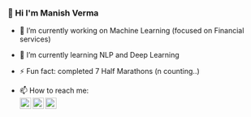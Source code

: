 ###  👋 Hi I'm Manish Verma

- 🔭 I’m currently working on Machine Learning (focused on Financial services)
- 🌱 I’m currently learning NLP and Deep Learning
- ⚡ Fun fact: completed 7 Half Marathons (n counting..)

- 📫 How to reach me:
  <br>
  <a href="https://www.linkedin.com/in/manishvrmv/">
  <img align="left" alt="Linkedin" width="22px" src="https://cdn.jsdelivr.net/npm/simple-icons@v3/icons/linkedin.svg" />
  </a>
  <a href="https://twitter.com/manishvermav">
  <img align="left" alt="Manish Verma| Twitter" width="22px" src="https://cdn.jsdelivr.net/npm/simple-icons@v3/icons/twitter.svg" />
  </a>
  <a href="https://www.instagram.com/manishvrmv/">
  <img align="left" alt="Instagram" width="22px" src="https://cdn.jsdelivr.net/npm/simple-icons@v3/icons/instagram.svg" />
  </a>
  </br>

<!--
**Mvrm/Mvrm** is a ✨ _special_ ✨ repository because its `README.md` (this file) appears on your GitHub profile.

Here are some ideas to get you started:

- 🔭 I’m currently working on ...
- 🌱 I’m currently learning ...
- 👯 I’m looking to collaborate on ...
- 🤔 I’m looking for help with ...
- 💬 Ask me about ...
- 📫 How to reach me: 
- 😄 Pronouns: ...
- ⚡ Fun fact: ...
-->
